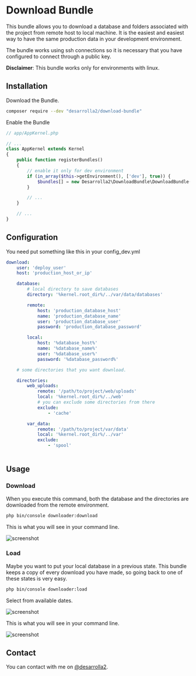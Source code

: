 # Download Bundle

This bundle allows you to download a database and folders associated with the project from remote host to local machine. 
It is the easiest and easiest way to have the same production data in your development environment.

The bundle works using ssh connections so it is necessary that you have configured to connect through a public key.

**Disclaimer**: This bundle works only for environments with linux.  

## Installation

Download the Bundle.

```bash 
composer require --dev "desarrolla2/download-bundle"
```

Enable the Bundle

```php
// app/AppKernel.php

// ...
class AppKernel extends Kernel
{
    public function registerBundles()
    {
        // enable it only for dev environment
        if (in_array($this->getEnvironment(), ['dev'], true)) {
            $bundles[] = new Desarrolla2\DownloadBundle\DownloadBundle();
        }

        // ...
    }

    // ...
}
```

## Configuration

You need put something like this in your config_dev.yml

```yml
download:
    user: 'deploy_user'
    host: 'production_host_or_ip'

    database:
        # local directory to save databases
        directory: '%kernel.root_dir%/../var/data/databases'

        remote:
            host: 'production_database_host'
            name: 'production_database_name'
            user: 'production_database_user'
            password: 'production_database_password'           

        local:
            host: '%database_host%'
            name: '%database_name%'
            user: '%database_user%'
            password: '%database_password%'

    # some directories that you want download.

    directories:
        web_uploads:
            remote: '/path/to/project/web/uploads'
            local: '%kernel.root_dir%/../web'
            # you can exclude some directories from there
            exclude:
                - 'cache'

        var_data:
            remote: '/path/to/project/var/data'
            local: '%kernel.root_dir%/../var'
            exclude:
                - 'spool'            
            
```

## Usage

### Download

When you execute this command, both the database and the directories are downloaded from the remote environment.

```bash
php bin/console downloader:download
```

This is what you will see in your command line.

![screenshot](https://raw.githubusercontent.com/desarrolla2/download-bundle/master/doc/img/screenshot_1.png)

### Load

Maybe you want to put your local database in a previous state. This bundle keeps a copy of every download you have made, 
so going back to one of these states is very easy.

```bash
php bin/console downloader:load
```

Select from available dates.

![screenshot](https://raw.githubusercontent.com/desarrolla2/download-bundle/master/doc/img/screenshot_2.png)

This is what you will see in your command line.

![screenshot](https://raw.githubusercontent.com/desarrolla2/download-bundle/master/doc/img/screenshot_3.png)

## Contact

You can contact with me on [@desarrolla2](https://twitter.com/desarrolla2).
